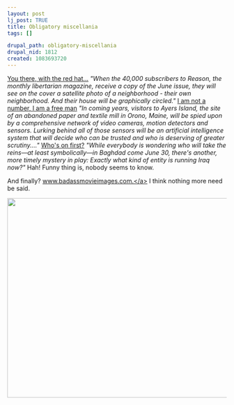 ```yaml
--- 
layout: post
lj_post: TRUE
title: Obligatory miscellania
tags: []

drupal_path: obligatory-miscellania
drupal_nid: 1812
created: 1083693720
---
```

<a href="http://feed.proteinos.com/001937.html" target="_blank">You there, with the red hat...</a>
<i>"When the 40,000 subscribers to Reason, the monthly libertarian magazine, receive a copy of the June issue, they will see on the cover a satellite photo of a neighborhood - their own neighborhood. And their house will be graphically circled."</i>
<a href="http://www.wired.com/news/privacy/0,1848,63316,00.html?tw=wn_tophead_3" target="_blank">I am not a number, I am a free man</a>
<i>"In coming years, visitors to Ayers Island, the site of an abandoned paper and textile mill in Orono, Maine, will be spied upon by a comprehensive network of video cameras, motion detectors and sensors. Lurking behind all of those sensors will be an artificial intelligence system that will decide who can be trusted and who is deserving of greater scrutiny...."</i>
<a href="http://slate.msn.com/id/2099897/" target="_blank">Who's on first?</a>
<i>"While everybody is wondering who will take the reins—at least symbolically—in Baghdad come June 30, there's another, more timely mystery in play: Exactly what kind of entity is running Iraq now?"</i> Hah! Funny thing is, nobody seems to know.

And finally? <a href="http://badassmovieimages.com/" target="_blank">www.badassmovieimages.com.</a> I think nothing more need be said.

<a href="http://badassmovieimages.com/movies/whathavetheydonetosolange/image4.html" target="_blank"><img src="http://badassmovieimages.com/movies/whathavetheydonetosolange/images/solange-600-4.jpg" width=600 height=458 alt=""></a>
